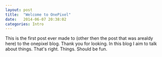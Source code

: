 ```yaml
---
layout: post
title:  "Welcome to OnePixel"
date:   2014-06-07 20:38:02
categories: Intro
---
```


This is the first post ever made to (other then the post that was arealdy here) to the onepixel blog. Thank you for looking.
In this blog I aim to talk about things. That's right. Things. Should be fun.